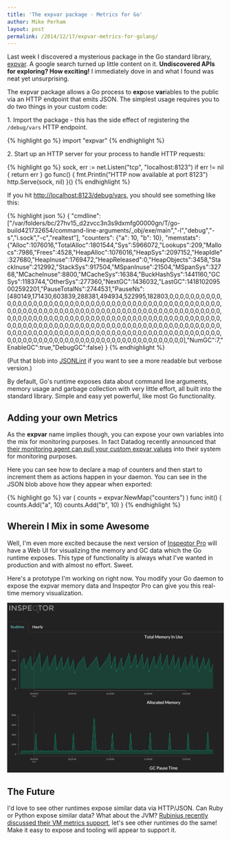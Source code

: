 ```yaml
---
title: 'The expvar package - Metrics for Go'
author: Mike Perham
layout: post
permalink: /2014/12/17/expvar-metrics-for-golang/
---
```


Last week I discovered a mysterious package in the Go standard library, [expvar][1].  A google search turned up
little content on it.  **Undiscovered APIs for exploring? How exciting!**  I immediately dove in
and what I found was neat yet unsurprising.

<!--more-->

The expvar package allows a Go process to **exp**ose **var**iables to the public via an HTTP endpoint that emits
JSON.  The simplest usage requires you to do two things in your custom code:

1\. Import the package - this has the side effect of registering the `/debug/vars` HTTP endpoint.

{% highlight go %}
import "expvar"
{% endhighlight %}

2\. Start up an HTTP server for your process to handle HTTP requests:

{% highlight go %}
sock, err := net.Listen("tcp", "localhost:8123")
if err != nil {
  return err
}
go func() {
  fmt.Println("HTTP now available at port 8123")
  http.Serve(sock, nil)
}()
{% endhighlight %}

If you hit [http://localhost:8123/debug/vars][4], you should see something like this:

{% highlight json %}
{
"cmdline": ["/var/folders/bc/27hv15_d2zvcc3n3s9dxmfg00000gn/T/go-build421732654/command-line-arguments/_obj/exe/main","-l","debug","-s","i.sock","-c","realtest"],
"counters": {"a": 10, "b": 10},
"memstats": {"Alloc":1076016,"TotalAlloc":1801544,"Sys":5966072,"Lookups":209,"Mallocs":7986,"Frees":4528,"HeapAlloc":1076016,"HeapSys":2097152,"HeapIdle":327680,"HeapInuse":1769472,"HeapReleased":0,"HeapObjects":3458,"StackInuse":212992,"StackSys":917504,"MSpanInuse":21504,"MSpanSys":32768,"MCacheInuse":8800,"MCacheSys":16384,"BuckHashSys":1441160,"GCSys":1183744,"OtherSys":277360,"NextGC":1436032,"LastGC":1418102095002592201,"PauseTotalNs":2744531,"PauseNs":[480149,171430,603839,288381,494934,522995,182803,0,0,0,0,0,0,0,0,0,0,0,0,0,0,0,0,0,0,0,0,0,0,0,0,0,0,0,0,0,0,0,0,0,0,0,0,0,0,0,0,0,0,0,0,0,0,0,0,0,0,0,0,0,0,0,0,0,0,0,0,0,0,0,0,0,0,0,0,0,0,0,0,0,0,0,0,0,0,0,0,0,0,0,0,0,0,0,0,0,0,0,0,0,0,0,0,0,0,0,0,0,0,0,0,0,0,0,0,0,0,0,0,0,0,0,0,0,0,0,0,0,0,0,0,0,0,0,0,0,0,0,0,0,0,0,0,0,0,0,0,0,0,0,0,0,0,0,0,0,0,0,0,0,0,0,0,0,0,0,0,0,0,0,0,0,0,0,0,0,0,0,0,0,0,0,0,0,0,0,0,0,0,0,0,0,0,0,0,0,0,0,0,0,0,0,0,0,0,0,0,0,0,0,0,0,0,0,0,0,0,0,0,0,0,0,0,0,0,0,0,0,0,0,0,0,0,0,0,0,0,0,0,0,0,0,0,0,0,0,0,0,0,0,0,0,0,0,0,0],"NumGC":7,"EnableGC":true,"DebugGC":false}
}
{% endhighlight %}

(Put that blob into [JSONLint][2] if you want to see a more readable but verbose version.)

By default, Go's runtime exposes data about command line arguments, memory usage and garbage collection with very little effort, all
built into the standard library.  Simple and easy yet powerful, like most Go functionality.

## Adding your own Metrics

As the **expvar** name implies though, you can expose your own variables into the mix for monitoring purposes.
In fact Datadog recently announced that [their monitoring agent can pull your custom expvar values][5] into their system
for monitoring purposes.

Here you can see how to declare a map of counters and then start to increment them as actions happen in your daemon.
You can see in the JSON blob above how they appear when exported:

{% highlight go %}
var (
  counts = expvar.NewMap("counters")
)
func init() {
  counts.Add("a", 10)
  counts.Add("b", 10)
}
{% endhighlight %}

## Wherein I Mix in some Awesome

Well, I'm even more excited because the next version of [Inspeqtor Pro][3] will have a Web UI for visualizing the
memory and GC data which the Go runtime exposes.  This type of functionality is always what I've wanted in
production and with almost no effort.  Sweet.

Here's a prototype I'm working on right now.  You modify your Go daemon to expose the expvar memory data and
Inspeqtor Pro can give you this real-time memory visualization.

![memory and gc visualizer](/wp-content/uploads/2014/12/mem-viz.png)

## The Future

I'd love to see other runtimes expose similar data via HTTP/JSON.  Can Ruby or Python expose similar data?
What about the JVM?  [Rubinius recently discussed their VM metrics support][6], let's see other runtimes do the same!
Make it easy to expose and tooling will appear to support it.


 [1]: http://golang.org/pkg/expvar/
 [2]: http://jsonlint.com
 [3]: http://contribsys.com/inspeqtor
 [4]: http://localhost:8123/debug/vars
 [5]: https://www.datadoghq.com/2014/11/announcing-datadog-agent-5-1-support-btrfs-go-expvar/
 [6]: http://rubini.us/2014/12/10/rubinius-metrics-meets-influxdb/
